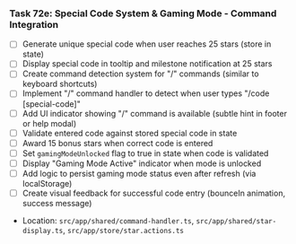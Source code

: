 ### Task 72e: Special Code System & Gaming Mode - Command Integration
- [ ] Generate unique special code when user reaches 25 stars (store in state)
- [ ] Display special code in tooltip and milestone notification at 25 stars
- [ ] Create command detection system for "/" commands (similar to keyboard shortcuts)
- [ ] Implement "/" command handler to detect when user types "/code [special-code]"
- [ ] Add UI indicator showing "/" command is available (subtle hint in footer or help modal)
- [ ] Validate entered code against stored special code in state
- [ ] Award 15 bonus stars when correct code is entered
- [ ] Set `gamingModeUnlocked` flag to true in state when code is validated
- [ ] Display "Gaming Mode Active" indicator when mode is unlocked
- [ ] Add logic to persist gaming mode status even after refresh (via localStorage)
- [ ] Create visual feedback for successful code entry (bounceIn animation, success message)
- Location: `src/app/shared/command-handler.ts`, `src/app/shared/star-display.ts`, `src/app/store/star.actions.ts`
